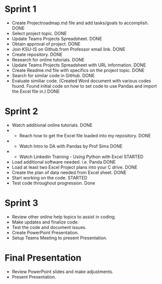 # Sprint 1

- Create Projectroadmap.md file and add tasks/goals to accomplish. DONE
- Select project topic. DONE
- Update Teams Projects Spreadsheet. DONE
- Obtain approval of project. DONE
- Join KSU-IS on Github from Professor email link. DONE
- Create repository. DONE
- Research for online tutorials.  DONE
- Update Teams Projects Spreadsheet with URL information. DONE
- Create Readme.md file with specifics on the project topic.  DONE
- Search for similar code in GitHub. DONE
- Evaluate similiar code. (Created Word document with various codes found. Found initial code on how to set code to use Pandas and import the Excel file in.) DONE

# Sprint 2

- Watch additional online tutorials. DONE
-   * Reach how to get the Excel file loaded into my repository.  DONE
-   * Watch Intro to DA with Pandas by Prof Sims DONE
-   * Watch Linkedin Training - Using Python with Excel  STARTED
- Load additional software needed. i.e. Panda DONE
- Load at least two Excel Project plans into your C drive. DONE
- Create the plan of data needed from Excel sheet.  DONE
- Start working on the code.  STARTED
- Test code throughout progression. Done

# Sprint 3

- Review other online help topics to assist in coding.
- Make updates and finalize code.
- Test the code and document issues.
- Create PowerPoint Presentation.
- Setup Teams Meeting to present Presentation.

# Final Presentation
- Review PowerPoint slides and make adjustments.
- Present Presentation.
